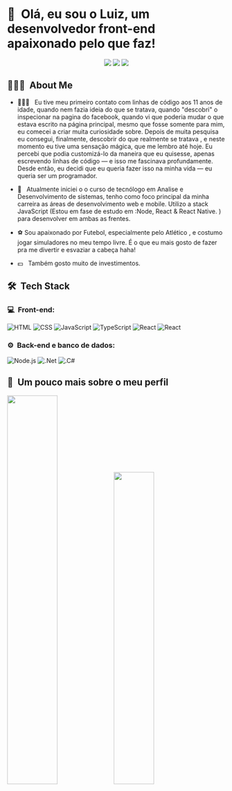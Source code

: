 <h1>👋 &nbsp;Olá, eu sou o Luiz, um desenvolvedor front-end apaixonado pelo que faz!</h1>
<p align="center">
<a href="https://www.instagram.com/luizfernando_30/"><img src="https://img.shields.io/badge/-@LuizFernando_-E4405F?style=flat-square&logo=Instagram&logoColor=white"/></a>
<a href="https://www.linkedin.com/in/luizferreira-dev/"><img src="https://img.shields.io/badge/-Luiz%20Fernando%20Ribeiro-0077B5?style=flat-square&logo=Linkedin&logoColor=white"/></a>
<a href="mailto:luizfernandorb.fe@gmail.com"><img src="https://img.shields.io/badge/-luizfernandorb.fe@gmail.com-D14836?style=flat-square&logo=Gmail&logoColor=white"/></a>

</p>

<h2> 👨🏻‍💻 &nbsp;About Me </h2>

- 👨🏻‍💻 &nbsp; Eu tive meu primeiro contato com linhas de código aos 11 anos de idade, quando nem fazia ideia do que se tratava, quando "descobri"  o inspecionar na pagina do facebook, quando vi que poderia mudar o que estava escrito na página principal, mesmo que fosse somente para mim, eu comecei a criar muita curiosidade sobre. Depois de muita pesquisa eu consegui, finalmente, descobrir do que realmente se tratava , e neste momento eu tive uma sensação mágica, que me lembro até hoje. Eu percebi que podia customizá-lo da maneira que eu quisesse, apenas escrevendo linhas de código — e isso me fascinava profundamente. Desde então, eu decidi que eu queria fazer isso na minha vida — eu queria ser um programador.

- 🚀 &nbsp; Atualmente iniciei o o curso de tecnólogo em Analise e Desenvolvimento de sistemas, tenho como foco principal da minha carreira as áreas de desenvolvimento web e mobile. Utilizo a stack JavaScript (Estou em fase de estudo em :Node, React & React Native. ) para desenvolver em ambas as frentes.
- &#x26BD; Sou apaixonado por Futebol, especialmente pelo Atlético , e costumo jogar simuladores no meu tempo livre. É o que eu mais gosto de fazer pra me divertir e esvaziar a cabeça haha!
- 💵 &nbsp; Também gosto muito de investimentos.

<h2> 🛠 &nbsp;Tech Stack</h2>
<h3>💻 &nbsp;Front-end:</h3>

![HTML](https://img.shields.io/badge/-HTML-333333?style=flat&logo=HTML5)
![CSS](https://img.shields.io/badge/-CSS-333333?style=flat&logo=CSS3&logoColor=1572B6)
![JavaScript](https://img.shields.io/badge/-JavaScript-333333?style=flat&logo=javascript)
![TypeScript](https://img.shields.io/badge/-TypeScript-333333?style=flat&logo=typescript&logoColor=2D79C7)
![React](https://img.shields.io/badge/-React-333333?style=flat&logo=react)
![React](https://img.shields.io/badge/-React%20Native-333333?style=flat&logo=react)


<h3>⚙️ &nbsp;Back-end e banco de dados:</h3>

![Node.js](https://img.shields.io/badge/-Node.js-333333?style=flat&logo=node.js)
![.Net](https://img.shields.io/badge/.NET-5C2D91?style=flat&logo=)
![.C#](https://img.shields.io/badge/C%23-239120?style=flat&logo)


<h2>🚀 &nbsp;Um pouco mais sobre o meu perfil</h2>

<div>
    <a href="https://github.com/LuizFernandoFerri"></a>
    <img width="48%" src="https://github-readme-stats.vercel.app/api?username=luizfernandoferri&show_icons=true&theme=dracula">
    <img width="43%" src="https://github-readme-stats.vercel.app/api/top-langs/?username=luizfernandoferri&layout=compact&langs_count=16&theme=dracula"/> 
  </div>
